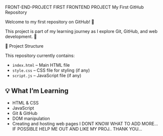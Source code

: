 FRONT-END-PROJECT
FIRST FRONTEND PROJECT
My First GitHub Repository

Welcome to my first repository on GitHub! 🎉

This project is part of my learning journey as I explore Git, GitHub, and web development. 🚀

 📁 Project Structure

This repository currently contains:

- `index.html` – Main HTML file
- `style.css` – CSS file for styling (if any)
- `script.js` – JavaScript file (if any)

## 💡 What I’m Learning

- HTML & CSS
- JavaScript
- Git & GitHub
- DOM manipulation
- Creating and hosting web pages
 I DONT KNOW WHAT TO ADD MORE...
IF POSSIBLE HELP ME OUT AND LIKE MY PROJ..
THANK YOU...


